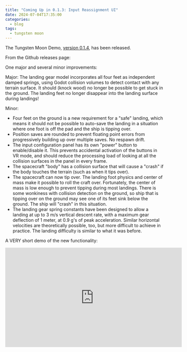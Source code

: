 ```yaml
---
title: "Coming Up in 0.1.3: Input Reassignment UI"
date: 2024-07-04T17:35:00
categories:
  - blog
tags:
  - tungsten moon
---
```

The Tungsten Moon Demo, [version 0.1.4](https://github.com/Eccentric-Anomalies/Tungsten-Moon-Demo-Releases/releases/tag/0.1.4), has been released. 

From the Github releases page:

One major and several minor improvements:

Major: The landing gear model incorporates all four feet as independent damped springs, using Godot collision volumes to detect contact with any terrain surface. It should (knock wood) no longer be possible to get stuck in the ground. The landing feet no longer disappear into the landing surface during landings!

Minor:

* Four feet on the ground is a new requirement for a "safe" landing, which means it should not be possible to auto-save the landing in a situation where one foot is off the pad and the ship is tipping over.
* Position saves are rounded to prevent floating point errors from progressively building up over multiple saves. No respawn drift.
* The input configuration panel has its own "power" button to enable/disable it. This prevents accidental activation of the buttons in VR mode, and should reduce the processing load of looking at all the collision surfaces in the panel in every frame.
* The spacecraft "body" has a collision surface that will cause a "crash" if the body touches the terrain (such as when it tips over).
* The spacecraft can now tip over. The landing foot physics and center of mass make it possible to roll the craft over. Fortunately, the center of mass is low enough to prevent tipping during most landings. There is some wonkiness with collision detection on the ground, so ship that is tipping over on the ground may see one of its feet sink below the ground. The ship will "crash" in this situation.
* The landing gear spring constants have been designed to allow a landing at up to 3 m/s vertical descent rate, with a maximum gear deflection of 1 meter, at 0.9 g's of peak acceleration. Similar horizontal velocities are theoretically possible, too, but more difficult to achieve in practice. The landing difficulty is similar to what it was before.

A VERY short demo of the new functionality:

<iframe width="560" height="315" src="https://www.youtube.com/embed/-g4qKziMxRc?si=JTBYSHQIGrC-VuRJ" title="YouTube video player" frameborder="0" allow="accelerometer; autoplay; clipboard-write; encrypted-media; gyroscope; picture-in-picture; web-share" referrerpolicy="strict-origin-when-cross-origin" allowfullscreen></iframe>